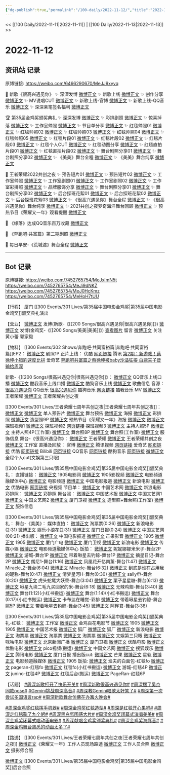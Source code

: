 ```yaml
---
{"dg-publish":true,"permalink":"/100-daily/2022-11-12/","title":"2022-11-12"}
---
```



<< [[100 Daily/2022-11-11\|2022-11-11]] | [[100 Daily/2022-11-13\|2022-11-13]] >>

# 2022-11-12

## 资讯站 记录

原博链接: https://weibo.com/6466290670/MeJJ9xyvq

💫 新歌《很高兴遇见你》
✨ 深深发博 [微博正文](https://m.weibo.cn/6466290670/4834952891598762)
✨ 新歌上线 [微博正文](https://m.weibo.cn/6466290670/4834925473698106)
✨ 创作分享 [微博正文](https://m.weibo.cn/6466290670/4834921028257960)
✨ MV说唱CUT [微博正文](https://m.weibo.cn/6466290670/4834957421185457)
✨ 新歌上线-官博 [微博正文](https://m.weibo.cn/6466290670/4834937424052994)
✨ 新歌上线-QQ音乐 [微博正文](https://m.weibo.cn/6466290670/4834930842927188)
✨ 深深亲笔签名福利 [微博正文](https://m.weibo.cn/6466290670/4834932394037126)

🏆 第35届金鸡奖颁奖典礼
✨ 深深发博 [微博正文](https://m.weibo.cn/6466290670/4835096311890899)
✨ 彩排剧照 [微博正文](https://m.weibo.cn/6466290670/4835025596714726)
✨ 惊喜掉落 [微博正文](https://m.weibo.cn/6466290670/4835016461518790)
✨ 工作室帅照 [微博正文](https://m.weibo.cn/6466290670/4835127412397442)
✨ 节目单分享 [微博正文](https://m.weibo.cn/6466290670/4835051525638647)
✨ 红毯帅照01 [微博正文](https://m.weibo.cn/6466290670/4835050513764847)
✨ 红毯帅照02 [微博正文](https://m.weibo.cn/6466290670/4835032550867709)
✨ 红毯帅照03 [微博正文](https://m.weibo.cn/6466290670/4835028262981997)
✨ 红毯帅照04 [微博正文](https://m.weibo.cn/6466290670/4835028133742597)
✨ 红毯帅照05 [微博正文](https://m.weibo.cn/6466290670/4835024673182428)
✨ 红毯片段01 [微博正文](https://m.weibo.cn/6466290670/4835032117546665)
✨ 红毯片段02 [微博正文](https://m.weibo.cn/6466290670/4835023507687010)
✨ 红毯片段03 [微博正文](https://m.weibo.cn/6466290670/4835051303076453)
✨ 红毯个人CUT [微博正文](https://m.weibo.cn/6466290670/4835045070085543)
✨ 红毯动图分享 [微博正文](https://m.weibo.cn/6466290670/4835023154850661)
✨ 红毯直拍片段01 [微博正文](https://m.weibo.cn/6466290670/4835045283987630)
✨ 红毯直拍片段02 [微博正文](https://m.weibo.cn/6466290670/4835026917394890)
✨ 舞台剧照分享01 [微博正文](https://m.weibo.cn/6466290670/4835083154363905)
✨ 舞台剧照分享02 [微博正文](https://m.weibo.cn/6466290670/4835077684466291)
✨ 《美美》舞台全程 [微博正文](https://m.weibo.cn/6466290670/4835084966302833)
✨ 《美美》舞台纯享 [微博正文](https://m.weibo.cn/6466290670/4835097288904380)

💫 王者荣耀2022共创之夜
✨ 预告短片01 [微博正文](https://m.weibo.cn/6466290670/4835039664145692)
✨ 预告短片02 [微博正文](https://m.weibo.cn/6466290670/4834981518247975)
✨ 工作室帅照 [微博正文](https://m.weibo.cn/6466290670/4835017811298235)
✨ 工作室剧照01 [微博正文](https://m.weibo.cn/6466290670/4835088023420975)
✨ 工作室剧照02 [微博正文](https://m.weibo.cn/6466290670/4835115816192838)
✨ 工作室彩排照 [微博正文](https://m.weibo.cn/6466290670/4835002996496099)
✨ 品牌服饰分享 [微博正文](https://m.weibo.cn/6466290670/4835082621952413)
✨ 舞台剧照分享01 [微博正文](https://m.weibo.cn/6466290670/4835080507760679)
✨ 舞台剧照分享02 [微博正文](https://m.weibo.cn/6466290670/4835078884820897)
✨ 后台探班花絮01 [微博正文](https://m.weibo.cn/6466290670/4835009649185757)
✨ 后台探班花絮02 [微博正文](https://m.weibo.cn/6466290670/4834990389461820)
✨ 后台探班花絮03 [微博正文](https://m.weibo.cn/6466290670/4835105611188895)
✨ 《很高兴遇见你》舞台全程 [微博正文](https://m.weibo.cn/6466290670/4835075818263771)
✨ 《很高兴遇见你》舞台纯享 [微博正文](https://m.weibo.cn/6466290670/4835087411581639)
✨ 2021共创之夜梦奇海洋舞台回顾 [微博正文](https://m.weibo.cn/6466290670/4834936903176519)
✨ 预热节目《荣耀又一年》观看提醒 [微博正文](https://m.weibo.cn/6466290670/4834960924740744)

💫 《缘落》达成QQ音乐百万收藏 [微博正文](https://m.weibo.cn/6466290670/4834982537728079)

💫 《奔跑吧·共富篇》第二期剧照 [微博正文](https://m.weibo.cn/6466290670/4834953831125439)

💫 每日早安-《荒城渡》舞台全程 [微博正文](https://m.weibo.cn/6466290670/4834899472947604)

---
## Bot 记录

原博链接: https://weibo.com/7452765754/MeJxImN5t
https://weibo.com/7452765754/MeJi9dNKZ
https://weibo.com/7452765754/MeJ0HcKmz
https://weibo.com/7452765754/MeHoH7tUU

【行程】
厦门 [[300 Events/301 Lives/第35届中国电影金鸡奖\|第35届中国电影金鸡奖]]颁奖典礼演出

【营业】
[微博正文](http://weibo.com/1736988591/MeESvjTtX) 发博(新歌-《[[200 Songs/很高兴遇见你\|很高兴遇见你]]》)
[微博正文](http://weibo.com/1736988591/MeIZJt19a) 发博(金鸡奖-《[[200 Songs/美美\|美美]]》)
[查看图片](https://wx1.sinaimg.cn/large/0088n2Pggy1h82osawxnyj30yi0gkdhe.jpg) 留言 [微博正文](https://weibo.com/2609737945/MeG1fi6Rc)
关注 黄小蕾 郭家毅

【物料】
[[300 Events/302 Shows/奔跑吧·共同富裕篇\|奔跑吧·共同富裕篇]]EP2：
[微博正文](https://weibo.com/5242381821/MeFfanL26) 剧照1P
正片上线：
优酷 [网页链接](https://weibo.cn/sinaurl?u=https%3A%2F%2Fv.youku.com%2Fv_show%2Fid_XNTkxNDg0ODQ1Mg%3D%3D.html%3Fspm%3Da2h0c.8166622.PhoneSokuProgram_1.dselectbutton_1%26showid%3Daeee76cec2744dc2b22a)
腾讯 [第2期：新游戏！蔡徐坤小猎豹速度比拼](https://weibo.cn/sinaurl?u=https%3A%2F%2Fv.qq.com%2Fx%2Fcover%2Fmzc00200my8s5sr%2Fv0044wu2g7o.html)
爱奇艺 [奔跑吧共富篇之蔡徐坤被baby沙溢狂揍 白鹿夹子音输给周深](https://weibo.cn/sinaurl?u=https%3A%2F%2Fwww.iqiyi.com%2Fv_12kgizfk8d8.html%3Fvfrm%3Dpcw_home%26vfrmblk%3D712211_zongyi%26vfrmrst%3D712211_zongyi_float_video_area2)

新歌-《[[200 Songs/很高兴遇见你\|很高兴遇见你]]》：
[微博正文](https://weibo.com/2169129705/MeErOeEpa) QQ音乐上线口播
[微博正文](https://weibo.com/1738434147/MeErOhXVw) 酷我音乐上线口播
[微博正文](https://weibo.com/1665103091/MeErND0Yg) 酷狗音乐上线
[微博正文](https://weibo.com/6466290670/MeEzpfw2S) 歌曲信息
音源：
[很高兴遇见你](https://weibo.cn/sinaurl?u=https%3A%2F%2Fc.y.qq.com%2Fbase%2Ffcgi-bin%2Fu%3F__%3DmFzuvD62dRSd) QQ音乐
[很高兴遇见你](https://weibo.cn/sinaurl?u=https%3A%2F%2Ft4.kugou.com%2Fsong.html%3Fid%3D9Vkel15zFV2) 酷狗音乐
[网页链接](https://weibo.cn/sinaurl?u=https%3A%2F%2Fm.kuwo.cn%2Fyinyue%2F248657294%3Ff%3Darphone%26t%3Dsinawb%26isstar%3D0) 酷我音乐
MV
[微博正文](https://weibo.com/5698023579/MeEpMp7J4) 王者荣耀
[微博正文](https://weibo.com/7712820124/MeEJ1xxJs) 王者荣耀共创之夜

[[300 Events/301 Lives/王者荣耀七周年共创之夜\|王者荣耀七周年共创之夜]]：
[微博正文](https://weibo.com/5698023579/MeErOyrRQ) [微博正文](https://weibo.com/7478855230/MeG17yOqX) 单人预告片
[微博正文](https://weibo.com/5698023579/MeGNWA1Nt) 舞台预告
[微博正文](https://weibo.com/5698023579/MeEDZsZBU) 海报
[微博正文](http://weibo.com/7478855230/MeGpUq6VY) 彩排照
[微博正文](http://weibo.com/7478855230/MeGXqnsQD) 造型照9P
[微博正文](https://weibo.com/6466290670/MeFuAjThC) 预热节目《荣耀又一年》海报
[微博正文](https://weibo.com/2609737945/MeG1fi6Rc) [微博正文](https://weibo.com/7712820124/MeGHrzaQB) 探班视频1
[微博正文](http://weibo.com/2976740261/MeHmyvaMJ) 探班视频2
[网页链接](https://weibo.cn/sinaurl?u=https%3A%2F%2Fm.bilibili.com%2Fvideo%2FBV1iW4y1s7AM) 探班视频3
[微博正文](http://weibo.com/7712820124/MeInmtM2V) 主持人照5P
[微博正文](https://m.weibo.cn/7478855230/4835113085700722) 主持人照4P(工作室)
[微博正文](https://weibo.com/7712820124/MeIstxuA2) 舞台照8P
[微博正文](http://weibo.com/7478855230/MeIME2Ri1) 舞台照(工作室)
[微博正文](http://weibo.com/7710473200/MeItknPKh) 服饰信息
舞台-《很高兴遇见你》：
[微博正文](http://weibo.com/5698023579/MeIqc2ozb) 王者荣耀
[微博正文](http://weibo.com/7712820124/MeIrkmYcV) 王者荣耀共创之夜
[微博正文](http://weibo.com/7478855230/MeItRhnZ6) 工作室
直播及回放：
官博 [微博正文](http://weibo.com/5698023579/MezgOyvj8)
腾讯视频 [网页链接](https://weibo.cn/sinaurl?u=https%3A%2F%2Fv.qq.com%2Flive%2Fp%2Fnewtopic%2F240046%2Fpreview_h5.html%3Fdata_key%3DMWI3alBoSVBGOFJEUUVmWUJJanNjdysx%26version%3D2%26url_from%3Dshare%26second_share%3D0%26share_from%3Dcopy)
爱奇艺 [网页链接](https://weibo.cn/sinaurl?u=https%3A%2F%2Fm-live.iqiyi.com%2Fs%2F1uuztj40s5bO16sbom4sj0.html%3Fsocial_platform%3Dlink%26p1%3D2_22_221)
优酷 [网页链接](https://weibo.cn/sinaurl?u=https%3A%2F%2Fvku.youku.com%2Flive%2Filproom%3Fid%3D8145239%26sharekey%3D934b3be9fb58e7b4e260ac6500e6e6378)
Bilibili [网页链接](https://weibo.cn/sinaurl?u=https%3A%2F%2Fb23.tv%2FY892tHD)
QQ音乐 [网页链接](https://weibo.cn/sinaurl?u=https%3A%2F%2Fc.y.qq.com%2Fbase%2Ffcgi-bin%2Fu%3F__%3DSFs48EX2dWOS)
酷狗音乐 [网页链接](https://weibo.cn/sinaurl?u=https%3A%2F%2Fmfanxing.kugou.com%2Fcterm%2Fprogram_subject%2Fm%2Fviews%2Findex.html%2F8220%3Fh5inx5%3D1%26source%3D1)
[微博正文](https://m.weibo.cn/1371117067/4835116872895755) 全程个人cut(文娱第三只眼)

[[300 Events/301 Lives/第35届中国电影金鸡奖\|第35届中国电影金鸡奖]]颁奖典礼：
直播链接：
[微博正文](https://weibo.com/1635270132/MeGFY1uTr) 1905电影网
[微博正文](http://weibo.com/1855757243/MeGrBCPX4) 1905影视频
[微博正文](http://weibo.com/6495544869/Mev0oBdlP) 电影频道融媒体中心
[微博正文](https://weibo.com/2789616391/MeGcfxfeh) 电影频道
[微博正文](http://weibo.com/1261788454/Mev1t8Nd7) 中国电影报道
[微博正文](https://weibo.com/1623886424/MeFeqxnVk) 新浪电影
[微博正文](http://weibo.com/1677960582/MeGpz8Be6) 优酷电影
[网页链接](https://weibo.cn/sinaurl?u=https%3A%2F%2Fyspapp.cn%2Fwjw) 央视频
节目单：
[微博正文](http://weibo.com/3171364240/MeHH1Ew1p) 中国艺术网
[微博正文](http://weibo.com/1623886424/MeHJu9bpn) 新浪电影
彩排照：
[微博正文](http://weibo.com/7478855230/MeH9D8T4y) 彩排照
舞台照：
[微博正文](http://weibo.com/1943724947/MeImesWNg) 中国艺术报
[微博正文](http://weibo.com/3171364240/MeJjScZTY) 中国文艺网1
[微博正文](https://m.weibo.cn/3171364240/4835112740457656) 中国文艺网2
[微博正文](http://weibo.com/1733592447/MeIugCE34) 厦门卫视
[微博正文](https://m.weibo.cn/7478855230/4835126469724393) 造型照+舞台照(工作室)
[微博正文](https://m.weibo.cn/7710473200/4835146333686716) 服饰信息

[[300 Events/301 Lives/第35届中国电影金鸡奖\|第35届中国电影金鸡奖]]颁奖典礼：
舞台-《美美》：
媒体直拍：
[微博正文](http://weibo.com/2095820504/MeIgZ7NDT) 淘票票(0:26)
[微博正文](http://weibo.com/1623886424/MeIkb7H6v) 新浪电影(2:31)
[微博正文](http://weibo.com/5611783716/MeIjrhkLv) 娱乐小浪花(2:31)
[微博正文](http://weibo.com/1765891182/MeIiUtfDL) 厦门日报(0:24)
[微博正文](https://m.weibo.cn/3171364240/4835115128327418) 中国文艺网(00:21)
播出版：
[微博正文](http://weibo.com/1261788454/MeIV1fLa8) 中国电影报道
[微博正文](http://weibo.com/3223747774/MeIzcdo8K) 芒果影音
[微博正文](http://weibo.com/1635270132/MeIHOsf8M) 1905
[微博正文](http://weibo.com/1635270132/MeIDhFNv6) 1905
[微博正文](http://weibo.com/5395667635/MeIsMoVlk) 厦门广电
[微博正文](http://weibo.com/1733592447/MeIEBBj9u) 厦门卫视
[微博正文](http://weibo.com/1623886424/MeIETyoL6) 新浪电影
[微博正文](http://weibo.com/2116890350/MeICskjRI) 传媒小娱
[微博正文](https://m.weibo.cn/6495544869/4835122525769616) 电影频道融媒体中心
饭拍：
[微博正文](http://weibo.com/1848110183/MeIpd8X2s) 妮妮娜娜米米子-舞台2P
[微博正文](http://weibo.com/1801743981/MeIwZnrka) 游城-舞台1P
[微博正文](http://weibo.com/3246571812/MeIx452Gk) 带着啾星去钓鲸-舞台1P
[微博正文](https://m.weibo.cn/6859101100/4835114053271622) 摘星日记-舞台2P
[微博正文](http://weibo.com/7718199525/MeIjipmTX) 朗尼1-舞台(1:16)
[微博正文](http://weibo.com/2210420603/MeIHQu7HJ) 凤凰花开忆南薰-舞台(1:47)
[微博正文](http://weibo.com/5837431949/MeIJTiouN) Miracle_Z-舞台(6:04)
[微博正文](https://m.weibo.cn/5837431949/4835102162425326) Miracle-舞台(6:32)
[微博正文](http://weibo.com/1922940241/MeIoEzuTz) 到底是谁在占用我的昵称-舞台(0:47)
[微博正文](https://weibo.com/5885083766/MeIC175Ry) 清梦星河H-舞台(0:30)
[微博正文](http://weibo.com/1903851631/MeInSoyFT) sally申-舞台(0:20)
[微博正文](https://weibo.com/6086453092/MeINzorFn) 虎头蛇尾大妖乖-舞台(3:04)
[微博正文](https://weibo.com/2122822143/MeIU5kJkq) 栗子星星糖-舞台(6:13)
[微博正文](http://weibo.com/6610509301/MeJ6qkeWL) 啾星九块二毛九买回家的米-舞台(6:18)
[微博正文](http://weibo.com/7495641082/MeJirAcue) 无辣鸡翅-舞台(3:40)
[微博正文](http://weibo.com/5945970346/MeIDM9gWp) 舞台(1:12)(小红书搬运)
[微博正文](http://weibo.com/5945970346/MeIEGAvmP) 舞台(1:14)(小红书搬运)
[微博正文](http://weibo.com/6433509682/MeITH4OUN) 舞台(0:17)(小红书搬运)
[微博正文](https://m.weibo.cn/2240770464/4835096030352558) 卡布达在睡觉-彩排
[微博正文](https://m.weibo.cn/3246571812/4835130709116479) 带着啾星去钓鲸-舞台照5P
[微博正文](https://m.weibo.cn/3246571812/4835136761759614) 带着啾星去钓鲸-舞台(3:45)
[微博正文](https://m.weibo.cn/2217800971/4835122576365615) 阿桦君-舞台(3:38)

[[300 Events/301 Lives/第35届中国电影金鸡奖\|第35届中国电影金鸡奖]]颁奖典礼-红毯：
[微博正文](https://m.weibo.cn/7478855230/4835049055458228) 工作室
[微博正文](http://weibo.com/2715305503/MeHhqgAPV) 金鸡百花电影节
[微博正文](https://weibo.com/1635270132/MeH6VhlFJ) 1905
[微博正文](http://weibo.com/1635270132/MeHdL0usY) 1905
[微博正文](http://weibo.com/1943724947/MeHdXmLG3) 中国艺术报
[微博正文](http://weibo.com/6525010965/MeH5luYl3) 狐厂
[微博正文](https://m.weibo.cn/6525010965/4835054272118911) 狐厂
[微博正文](http://weibo.com/1623886424/MeH4KyLCL) 新浪电影
[微博正文](http://weibo.com/2095820504/MeH4nb1c1) 淘票票
[微博正文](http://weibo.com/2095820504/MeHaQqryQ) 淘票票
[微博正文](http://weibo.com/2095820504/MeHeyotTy) 淘票票
[微博正文](http://weibo.com/1371117067/MeH6hkwfx) 文娱第三只眼
[微博正文](http://weibo.com/6082395308/MeH7ppGcZ) 咪咕电影
[微博正文](http://weibo.com/1880087643/MeH45bHIv) 北京新闻广播
[微博正文](http://weibo.com/1733592447/MeHd0yvkH) 厦门卫视
[微博正文](http://weibo.com/1677960582/MeH3SuhKU) 优酷电影
[微博正文](http://weibo.com/1677960582/MeH9d6tRW) 优酷电影
[微博正文](http://weibo.com/5122158435/MeHlHfxOh) pico视频(搬运)
[微博正文](https://m.weibo.cn/3171364240/4835051214221287) 中国文艺网
[微博正文](https://m.weibo.cn/1843633441/4835023129413694) 搜狐娱乐
[微博正文](http://weibo.com/3861674840/MeHQU9CVM) 腾讯电影
[微博正文](http://weibo.com/1765891182/MeHhRb7w3) 厦门日报
播出版cut:
[微博正文](https://m.weibo.cn/1591169702/4835041505185642) 芒果
[微博正文](https://m.weibo.cn/6466290670/4835045070085543) 星轨
[微博正文](https://m.weibo.cn/6495544869/4835049206190847) 电影频道融媒体
[微博正文](http://weibo.com/1635270132/MeHNPfd87) 1905
饭拍:
[微博正文](http://weibo.com/1291340441/MeHdZeJw6) 渔夫的白面包-红毯fo
[微博正文](http://weibo.com/7633014126/MeIxoth3i) pageran-红毯fo
[微博正文](https://weibo.com/6433509682/MeIFY2FHq) 红毯fo(小红书搬运)
[微博正文](http://weibo.com/1801743981/MeHaopuHp) 游城-红毯4P
[微博正文](http://weibo.com/5032501826/MeIBfdKnW) junino-红毯4P
[微博正文](http://weibo.com/6433509682/MeIAXerFk) 红毯后台(搬运)
[微博正文](https://m.weibo.cn/7633014126/4835120891299868) PageRan-红毯6P

【话题】
[#周深新歌打开了快乐开关#](https://s.weibo.com/weibo?q=%23%E5%91%A8%E6%B7%B1%E6%96%B0%E6%AD%8C%E6%89%93%E5%BC%80%E4%BA%86%E5%BF%AB%E4%B9%90%E5%BC%80%E5%85%B3%23)
[#周深新歌很高兴遇见你#](https://s.weibo.com/weibo?q=%23%E5%91%A8%E6%B7%B1%E6%96%B0%E6%AD%8C%E5%BE%88%E9%AB%98%E5%85%B4%E9%81%87%E8%A7%81%E4%BD%A0%23)
[#周深摆了吴京同款pose#](https://s.weibo.com/weibo?q=%23%E5%91%A8%E6%B7%B1%E6%91%86%E4%BA%86%E5%90%B4%E4%BA%AC%E5%90%8C%E6%AC%BEpose%23)
[#Gemini挑战周深高音#](https://s.weibo.com/weibo?q=%23Gemini%E6%8C%91%E6%88%98%E5%91%A8%E6%B7%B1%E9%AB%98%E9%9F%B3%23)
[#周深教Gemini唱歌太好笑了#](https://s.weibo.com/weibo?q=%23%E5%91%A8%E6%B7%B1%E6%95%99Gemini%E5%94%B1%E6%AD%8C%E5%A4%AA%E5%A5%BD%E7%AC%91%E4%BA%86%23)
[#周深第一次尝试多国语言rap#](https://s.weibo.com/weibo?q=%23%E5%91%A8%E6%B7%B1%E7%AC%AC%E4%B8%80%E6%AC%A1%E5%B0%9D%E8%AF%95%E5%A4%9A%E5%9B%BD%E8%AF%AD%E8%A8%80rap%23)
[#周深新歌舞台仿佛在办篝火晚会#](https://s.weibo.com/weibo?q=%23%E5%91%A8%E6%B7%B1%E6%96%B0%E6%AD%8C%E8%88%9E%E5%8F%B0%E4%BB%BF%E4%BD%9B%E5%9C%A8%E5%8A%9E%E7%AF%9D%E7%81%AB%E6%99%9A%E4%BC%9A%23)

[#周深金鸡奖红毯挥手机器#](https://s.weibo.com/weibo?q=%23%E5%91%A8%E6%B7%B1%E9%87%91%E9%B8%A1%E5%A5%96%E7%BA%A2%E6%AF%AF%E6%8C%A5%E6%89%8B%E6%9C%BA%E5%99%A8%23)
[#周深金鸡奖红毯造型#](https://s.weibo.com/weibo?q=%23%E5%91%A8%E6%B7%B1%E9%87%91%E9%B8%A1%E5%A5%96%E7%BA%A2%E6%AF%AF%E9%80%A0%E5%9E%8B%23)
[#周深是红毯开心果吧#](https://s.weibo.com/weibo?q=%23%E5%91%A8%E6%B7%B1%E6%98%AF%E7%BA%A2%E6%AF%AF%E5%BC%80%E5%BF%83%E6%9E%9C%E5%90%A7%23)
[#周深走红毯鞠了九个躬#](https://s.weibo.com/weibo?q=%23%E5%91%A8%E6%B7%B1%E8%B5%B0%E7%BA%A2%E6%AF%AF%E9%9E%A0%E4%BA%86%E4%B9%9D%E4%B8%AA%E8%BA%AC%23)
[#周深黑白氛围感大片#](https://s.weibo.com/weibo?q=%23%E5%91%A8%E6%B7%B1%E9%BB%91%E7%99%BD%E6%B0%9B%E5%9B%B4%E6%84%9F%E5%A4%A7%E7%89%87%23)
[#周深金鸡奖闭幕式演唱美美#](https://s.weibo.com/weibo?q=%23%E5%91%A8%E6%B7%B1%E9%87%91%E9%B8%A1%E5%A5%96%E9%97%AD%E5%B9%95%E5%BC%8F%E6%BC%94%E5%94%B1%E7%BE%8E%E7%BE%8E%23)
[#周深金鸡奖闭幕式唱动画电影#](https://s.weibo.com/weibo?q=%23%E5%91%A8%E6%B7%B1%E9%87%91%E9%B8%A1%E5%A5%96%E9%97%AD%E5%B9%95%E5%BC%8F%E5%94%B1%E5%8A%A8%E7%94%BB%E7%94%B5%E5%BD%B1%23)
[#周深献唱金鸡奖颁奖典礼#](https://s.weibo.com/weibo?q=%23%E5%91%A8%E6%B7%B1%E7%8C%AE%E5%94%B1%E9%87%91%E9%B8%A1%E5%A5%96%E9%A2%81%E5%A5%96%E5%85%B8%E7%A4%BC%23)
[#周深金鸡奖海豚音#](https://s.weibo.com/weibo?q=%23%E5%91%A8%E6%B7%B1%E9%87%91%E9%B8%A1%E5%A5%96%E6%B5%B7%E8%B1%9A%E9%9F%B3%23)
[#周深金鸡舞台熟悉的动画太多了#](https://s.weibo.com/weibo?q=%23%E5%91%A8%E6%B7%B1%E9%87%91%E9%B8%A1%E8%88%9E%E5%8F%B0%E7%86%9F%E6%82%89%E7%9A%84%E5%8A%A8%E7%94%BB%E5%A4%AA%E5%A4%9A%E4%BA%86%23)

【路透】
[[300 Events/301 Lives/王者荣耀七周年共创之夜\|王者荣耀七周年共创之夜]]
[微博正文](http://weibo.com/2201953551/MeGlfckCK)《荣耀又一年》工作人员现场路透
[微博正文](http://weibo.com/2976740261/MeGyysygc) 工作人员合照
[微博正文](http://weibo.com/1682006123/MeHe7qDqS) 摄影师合照

[微博正文](http://weibo.com/6433509682/MeIKmfTXa) [[300 Events/301 Lives/第35届中国电影金鸡奖\|第35届中国电影金鸡奖]]后台合照
